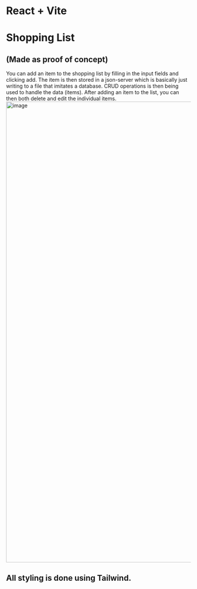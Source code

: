 # React + Vite

# Shopping List
## (Made as proof of concept)
You can add an item to the shopping list by filling in the input fields and clicking add.
The item is then stored in a json-server which is basically just writing to a file that imitates a database.
CRUD operations is then being used to handle the data (items).
After adding an item to the list, you can then both delete and edit the individual items.
<img width="1253" alt="image" src="https://github.com/snadering/ShoppingList/assets/113049401/cfe48692-32d3-406c-89f2-dd30291f62b1">


## All styling is done using Tailwind.
